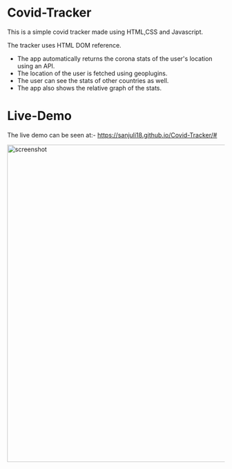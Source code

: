 # Covid-Tracker
This is a simple covid tracker made using HTML,CSS and Javascript.

The tracker uses HTML DOM reference.

* The app automatically returns the corona stats of the user's location using an API.
* The location of the user is fetched using geoplugins.
* The user can see the stats of other countries as well.
* The app also shows the relative graph of the stats.

# Live-Demo

The live demo can be seen at:-
https://sanjuli18.github.io/Covid-Tracker/#

<img width="735" alt = "screenshot" src="https://user-images.githubusercontent.com/63923966/123946288-aa597300-d9bc-11eb-9515-545d1d3a53c1.jpeg">

